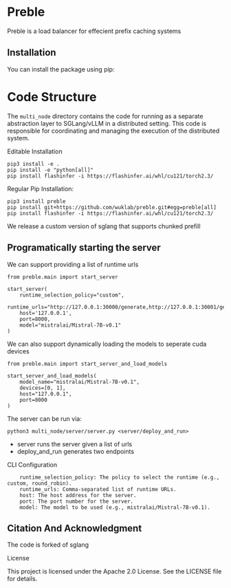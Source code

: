 # Preble

Preble is a load balancer for effecient prefix caching systems
## Installation

You can install the package using pip:

# Code Structure
The `multi_node` directory contains the code for running as a separate abstraction layer to SGLang/vLLM in a distributed setting. This code is responsible for coordinating and managing the execution of the distributed system.

Editable Installation
```
pip3 install -e .
pip install -e "python[all]"
pip install flashinfer -i https://flashinfer.ai/whl/cu121/torch2.3/
```

Regular Pip Installation:
```
pip3 install preble
pip install git+https://github.com/wuklab/preble.git#egg=preble[all]
pip install flashinfer -i https://flashinfer.ai/whl/cu121/torch2.3/
```


We release a custom version of sglang that supports chunked prefill

## Programatically starting the server
We can support providing a list of runtime urls
```
from preble.main import start_server

start_server(
    runtime_selection_policy="custom",
    runtime_urls="http://127.0.0.1:30000/generate,http://127.0.0.1:30001/generate",
    host='127.0.0.1',
    port=8000,
    model="mistralai/Mistral-7B-v0.1"
)
```

We can also support dynamically loading the models to seperate cuda devices
```
from preble.main import start_server_and_load_models

start_server_and_load_models(
    model_name="mistralai/Mistral-7B-v0.1",
    devices=[0, 1],
    host="127.0.0.1",
    port=8000
)
```

The server can be run via:
```
python3 multi_node/server/server.py <server/deploy_and_run>
```
- server runs the server given a list of urls
- deploy_and_run generates two endpoints

CLI Configuration
```
    runtime_selection_policy: The policy to select the runtime (e.g., custom, round_robin).
    runtime_urls: Comma-separated list of runtime URLs.
    host: The host address for the server.
    port: The port number for the server.
    model: The model to be used (e.g., mistralai/Mistral-7B-v0.1).
```

## Citation And Acknowledgment
The code is forked of sglang

License

This project is licensed under the Apache 2.0 License. See the LICENSE file for details.